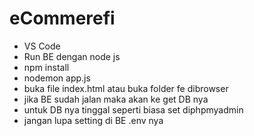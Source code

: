 <!-- @format -->

# eCommerefi

- VS Code
- Run BE dengan node js
- npm install
- nodemon app.js
- buka file index.html atau buka folder fe dibrowser
- jika BE sudah jalan maka akan ke get DB nya
- untuk DB nya tinggal seperti biasa set diphpmyadmin
- jangan lupa setting di BE .env nya
